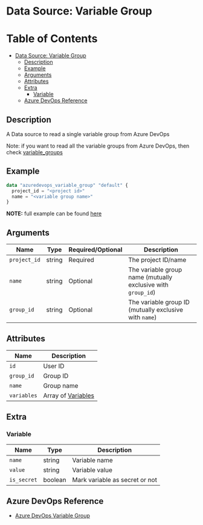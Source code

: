 # Data Source: Variable Group

Table of Contents
=================

   * [Data Source: Variable Group](#data-source-variable-group)
      * [Description](#description)
      * [Example](#example)
      * [Arguments](#arguments)
      * [Attributes](#attributes)
      * [Extra](#extra)
         * [Variable](#variable)
      * [Azure DevOps Reference](#azure-devops-reference)

## Description

A Data source to read a single variable group from Azure DevOps

Note: if you want to read all the variable groups from Azure DevOps, then check [variable_groups](./variable_groups.md)

## Example

```terraform
data "azuredevops_variable_group" "default" {
  project_id = "<project id>"
  name = "<variable group name>"
}
```

**NOTE:** full example can be found [here](../../examples/d/variable_group/main.tf)

## Arguments

| Name | Type | Required/Optional | Description |
|------|------|-------------------|-------------|
| `project_id` | string | Required | The project ID/name |
| `name` | string | Optional | The variable group name (mutually exclusive with `group_id`) |
| `group_id` | string | Optional | The variable group ID (mutually exclusive with `name`) |

## Attributes

| Name | Description |
|------|-------------|
| `id` | User ID |
| `group_id` | Group ID |
| `name` | Group name |
| `variables` | Array of [Variables](#variable) |

## Extra

### Variable

| Name | Type | Description |
|------|-------------|-------|
| `name` | string | Variable name |
| `value` | string | Variable value |
| `is_secret` | boolean | Mark variable as secret or not |

## Azure DevOps Reference

- [Azure DevOps Variable Group](https://docs.microsoft.com/en-us/azure/devops/pipelines/library/variable-groups?view=azure-devops&tabs=yaml)

